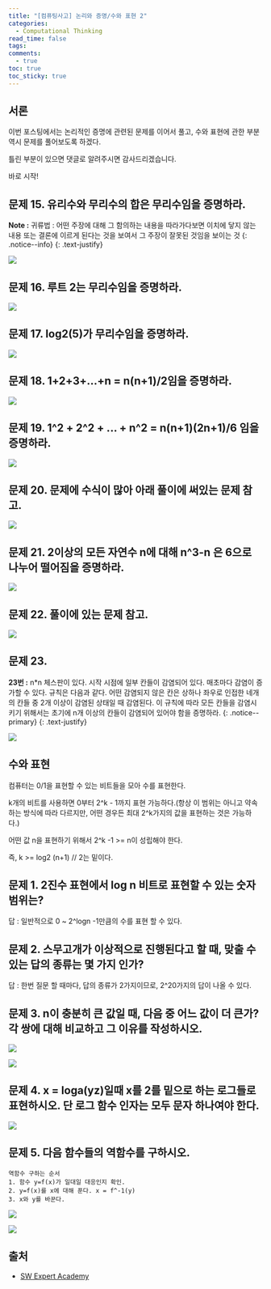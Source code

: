 ```yaml
---
title: "[컴퓨팅사고] 논리와 증명/수와 표현 2"
categories:
  - Computational Thinking
read_time: false
tags:
comments:
  - true
toc: true
toc_sticky: true
---
```

## 서론
이번 포스팅에서는 논리적인 증명에 관련된 문제를 이어서 풀고, 수와 표현에 관한 부분 역시 문제를 풀어보도록 하겠다.

틀린 부분이 있으면 댓글로 알려주시면 감사드리겠습니다.

바로 시작!

## 문제 15. 유리수와 무리수의 합은 무리수임을 증명하라.

<i class="far fa-sticky-note"></i> **Note :**  귀류법 : 어떤 주장에 대해 그 함의하는 내용을 따라가다보면 이치에 닿지 않는 내용 또는 결론에 이르게 된다는 것을 보여서 그 주장이 잘못된 것임을 보이는 것
{: .notice--info}
{: .text-justify}

![](/assets/img/ct/20200101_1.png)

## 문제 16. 루트 2는 무리수임을 증명하라.

![](/assets/img/ct/20200101_2.png)

## 문제 17. log2(5)가 무리수임을 증명하라.

![](/assets/img/ct/20200101_3.png)

## 문제 18. 1+2+3+...+n = n(n+1)/2임을 증명하라.

![](/assets/img/ct/20200101_4.png)

## 문제 19. 1^2 + 2^2 + ... + n^2 = n(n+1)(2n+1)/6 임을 증명하라.

![](/assets/img/ct/20200101_5.png)

## 문제 20. 문제에 수식이 많아 아래 풀이에 써있는 문제 참고.

![](/assets/img/ct/20200101_6.png)

## 문제 21. 2이상의 모든 자연수 n에 대해 n^3-n 은 6으로 나누어 떨어짐을 증명하라.

![](/assets/img/ct/20200101_7.png)

## 문제 22. 풀이에 있는 문제 참고.

![](/assets/img/ct/20200101_8.png)

## 문제 23.

<i class="far fa-sticky-note"></i> **23번 :**  n*n 체스판이 있다. 시작 시점에 일부 칸들이 감염되어 있다. 매초마다 감염이 증가할 수 있다. 규칙은 다음과 같다. 어떤 감염되지 않은 칸은 상하나 좌우로 인접한 네개의 칸들 중 2개 이상이 감염된 상태일 때 감염된다. 이 규칙에 따라 모든 칸들을 감염시키기 위해서는 초기에 n개 이상의 칸들이 감염되어 있어야 함을 증명하라.
{: .notice--primary}
{: .text-justify}

![](/assets/img/ct/20200101_15.png)


## 수와 표현

컴퓨터는 0/1을 표현할 수 있는 비트들을 모아 수를 표현한다.

k개의 비트를 사용하면 0부터 2^k - 1까지 표현 가능하다.(항상 이 범위는 아니고 약속하는 방식에 따라 다르지만, 어떤 경우든 최대 2^k가지의 값을 표현하는 것은 가능하다.)

어떤 값 n을 표현하기 위해서 2^k -1 >= n이 성립해야 한다.

즉, k >= log2 (n+1) // 2는 밑이다.

## 문제 1. 2진수 표현에서 log n 비트로 표현할 수 있는 숫자 범위는?

답 : 일반적으로 0 ~ 2^logn -1만큼의 수를 표현 할 수 있다. 

## 문제 2. 스무고개가 이상적으로 진행된다고 할 때, 맞출 수 있는 답의 종류는 몇 가지 인가?

답 : 한번 질문 할 때마다, 답의 종류가 2가지이므로, 2^20가지의 답이 나올 수 있다.

## 문제 3. n이 충분히 큰 값일 때, 다음 중 어느 값이 더 큰가? 각 쌍에 대해 비교하고 그 이유를 작성하시오.

![](/assets/img/ct/20200101_9.png)

![](/assets/img/ct/20200101_10.png)

## 문제 4. x = loga(yz)일때 x를 2를 밑으로 하는 로그들로 표현하시오. 단 로그 함수 인자는 모두 문자 하나여야 한다.

![](/assets/img/ct/20200101_11.png)

## 문제 5. 다음 함수들의 역함수를 구하시오.

```
역함수 구하는 순서
1. 함수 y=f(x)가 일대일 대응인지 확인.
2. y=f(x)를 x에 대해 푼다. x = f^-1(y)
3. x와 y를 바꾼다.
```

![](/assets/img/ct/20200101_12.png)

![](/assets/img/ct/20200101_13.png)


## 출처

* [SW Expert Academy](https://swexpertacademy.com/main/learn/course/subjectList.do?courseId=AVuPCwCKAAPw5UW6&subjectId=AV1lGbkqAAQCFAb_)